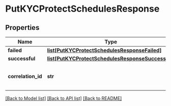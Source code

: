# PutKYCProtectSchedulesResponse

## Properties
Name | Type | Description | Notes
------------ | ------------- | ------------- | -------------
**failed** | [**list[PutKYCProtectSchedulesResponseFailed]**](PutKYCProtectSchedulesResponseFailed.md) |  | [optional] 
**successful** | [**list[PutKYCProtectSchedulesResponseSuccessful]**](PutKYCProtectSchedulesResponseSuccessful.md) |  | [optional] 
**correlation_id** | **str** | A unique ID assigned to this request. | [optional] 

[[Back to Model list]](../README.md#documentation-for-models) [[Back to API list]](../README.md#documentation-for-api-endpoints) [[Back to README]](../README.md)

